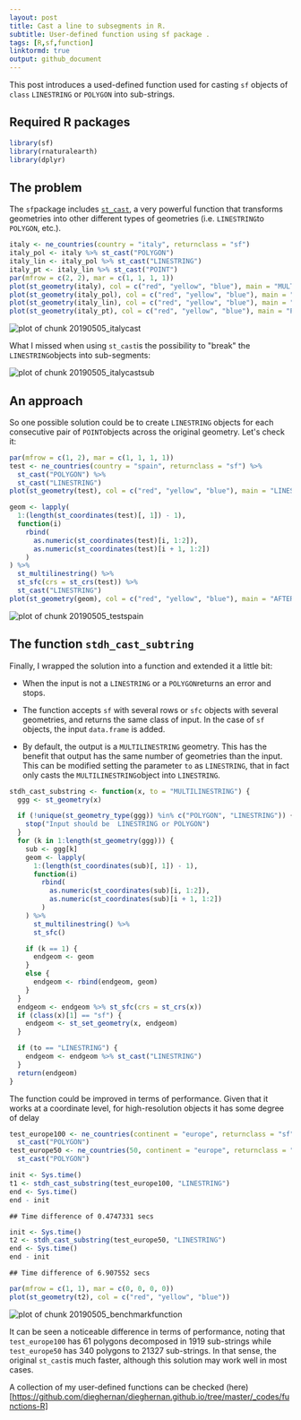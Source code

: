```yaml
---
layout: post
title: Cast a line to subsegments in R.
subtitle: User-defined function using sf package .
tags: [R,sf,function]
linktormd: true
output: github_document
---
```



This post introduces a used-defined function used for casting `sf` objects of `class` `LINESTRING` or `POLYGON` into sub-strings.



## Required R packages


```r
library(sf)
library(rnaturalearth)
library(dplyr)
```

## The problem

The `sf`package includes [`st_cast`]([https://r-spatial.github.io/sf/reference/st_cast.html), a very powerful function that transforms geometries into other different types of geometries (i.e. `LINESTRING`to `POLYGON`, etc.). 


```r
italy <- ne_countries(country = "italy", returnclass = "sf")
italy_pol <- italy %>% st_cast("POLYGON")
italy_lin <- italy_pol %>% st_cast("LINESTRING")
italy_pt <- italy_lin %>% st_cast("POINT")
par(mfrow = c(2, 2), mar = c(1, 1, 1, 1))
plot(st_geometry(italy), col = c("red", "yellow", "blue"), main = "MULTIPOLYGON")
plot(st_geometry(italy_pol), col = c("red", "yellow", "blue"), main = "POLYGON")
plot(st_geometry(italy_lin), col = c("red", "yellow", "blue"), main = "LINE")
plot(st_geometry(italy_pt), col = c("red", "yellow", "blue"), main = "POINT")
```

<img src="../figs/20190505_italycast-1.png" title="plot of chunk 20190505_italycast" alt="plot of chunk 20190505_italycast" style="display: block; margin: auto;" />

What I missed when using `st_cast`is the possibility to "break" the `LINESTRING`objects into sub-segments:

<img src="../figs/20190505_italycastsub-1.png" title="plot of chunk 20190505_italycastsub" alt="plot of chunk 20190505_italycastsub" style="display: block; margin: auto;" />

## An approach

So one possible solution could be to create `LINESTRING` objects for each consecutive pair of `POINT`objects across the original geometry. Let's check it:


```r
par(mfrow = c(1, 2), mar = c(1, 1, 1, 1))
test <- ne_countries(country = "spain", returnclass = "sf") %>%
  st_cast("POLYGON") %>%
  st_cast("LINESTRING")
plot(st_geometry(test), col = c("red", "yellow", "blue"), main = "LINESTRING")

geom <- lapply(
  1:(length(st_coordinates(test)[, 1]) - 1),
  function(i)
    rbind(
      as.numeric(st_coordinates(test)[i, 1:2]),
      as.numeric(st_coordinates(test)[i + 1, 1:2])
    )
) %>%
  st_multilinestring() %>%
  st_sfc(crs = st_crs(test)) %>%
  st_cast("LINESTRING")
plot(st_geometry(geom), col = c("red", "yellow", "blue"), main = "AFTER FUNCTION")
```

<img src="../figs/20190505_testspain-1.png" title="plot of chunk 20190505_testspain" alt="plot of chunk 20190505_testspain" style="display: block; margin: auto;" />

## The function `stdh_cast_subtring`

Finally, I wrapped the solution into a function and extended it a little bit:

* When the input is not a `LINESTRING` or a `POLYGON`returns an error and stops.

* The function accepts `sf` with several rows or `sfc` objects with several geometries, and returns the same class of input. In the case of `sf` objects, the input `data.frame` is added.

* By default, the output is a `MULTILINESTRING` geometry. This has the benefit that output has the same number of geometries than the input. This can be modified setting the parameter `to` as `LINESTRING`, that in fact only casts the `MULTILINESTRING`object into `LINESTRING`.


```r
stdh_cast_substring <- function(x, to = "MULTILINESTRING") {
  ggg <- st_geometry(x)

  if (!unique(st_geometry_type(ggg)) %in% c("POLYGON", "LINESTRING")) {
    stop("Input should be  LINESTRING or POLYGON")
  }
  for (k in 1:length(st_geometry(ggg))) {
    sub <- ggg[k]
    geom <- lapply(
      1:(length(st_coordinates(sub)[, 1]) - 1),
      function(i)
        rbind(
          as.numeric(st_coordinates(sub)[i, 1:2]),
          as.numeric(st_coordinates(sub)[i + 1, 1:2])
        )
    ) %>%
      st_multilinestring() %>%
      st_sfc()

    if (k == 1) {
      endgeom <- geom
    }
    else {
      endgeom <- rbind(endgeom, geom)
    }
  }
  endgeom <- endgeom %>% st_sfc(crs = st_crs(x))
  if (class(x)[1] == "sf") {
    endgeom <- st_set_geometry(x, endgeom)
  }

  if (to == "LINESTRING") {
    endgeom <- endgeom %>% st_cast("LINESTRING")
  }
  return(endgeom)
}
```
 The function could be improved in terms of performance. Given that it works at a coordinate level, for high-resolution objects it has some degree of delay
 

```r
test_europe100 <- ne_countries(continent = "europe", returnclass = "sf") %>%
  st_cast("POLYGON")
test_europe50 <- ne_countries(50, continent = "europe", returnclass = "sf") %>%
  st_cast("POLYGON")

init <- Sys.time()
t1 <- stdh_cast_substring(test_europe100, "LINESTRING")
end <- Sys.time()
end - init
```

```
## Time difference of 0.4747331 secs
```

```r
init <- Sys.time()
t2 <- stdh_cast_substring(test_europe50, "LINESTRING")
end <- Sys.time()
end - init
```

```
## Time difference of 6.907552 secs
```

```r
par(mfrow = c(1, 1), mar = c(0, 0, 0, 0))
plot(st_geometry(t2), col = c("red", "yellow", "blue"))
```

![plot of chunk 20190505_benchmarkfunction](../figs/20190505_benchmarkfunction-1.png)
 
It can be seen a noticeable difference in terms of performance, noting that `test_europe100` has 61 polygons decomposed in 1919 sub-strings while `test_europe50` has 340 polygons to 21327 sub-strings. In that sense, the original `st_cast`is much faster, although this solution may work well in most cases.

A collection of my user-defined functions can be checked (here)[https://github.com/dieghernan/dieghernan.github.io/tree/master/_codes/functions-R]
